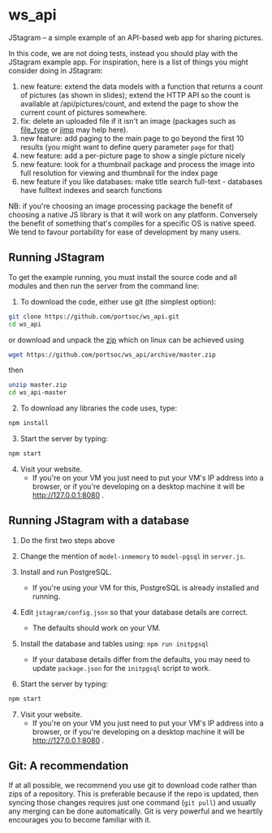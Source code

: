 ws_api
======

JStagram – a simple example of an API-based web app for sharing pictures.

In this code, we are not doing tests, instead you should play with the JStagram example app. For inspiration, here is a list of things you might consider doing in JStagram:


 1. new feature: extend the data models with a function that returns a count of pictures (as shown in slides); extend the HTTP API so the count is available at /api/pictures/count, and extend the page to show the current count of pictures somewhere.
 1. fix: delete an uploaded file if it isn't an image (packages such as [file_type](https://www.npmjs.com/package/file-type) or [jimp](https://www.npmjs.com/package/jimp) may help here).
 2. new feature: add paging to the main page to go beyond the first 10 results (you might want to define query parameter `page` for that)
 3. new feature: add a per-picture page to show a single picture nicely
 4. new feature: look for a thumbnail package and process the image into full resolution for viewing and thumbnail for the index page
 5. new feature if you like databases: make title search full-text - databases have fulltext indexes and search functions

NB: if you're choosing an image processing package the benefit of choosing a native JS library is that it will work on any platform.  Conversely the benefit of something that's compiles for a specific OS is native speed.  We tend to favour portability for ease of development by many users.

Running JStagram
----------------

To get the example running, you must install the source code and all modules and then run the server from the command line:

1. To download the code, either use git (the simplest option):

  ```bash
  git clone https://github.com/portsoc/ws_api.git
  cd ws_api
  ```
  or download and unpack the [zip](https://github.com/portsoc/ws_api/archive/master.zip)
  which on linux can be achieved using
  ```bash
  wget https://github.com/portsoc/ws_api/archive/master.zip
  ```
  then
  ```bash
  unzip master.zip
  cd ws_api-master
  ```

2. To download any libraries the code uses, type:

  ```bash
  npm install
  ```

3. Start the server by typing:

  ```bash
  npm start
  ```

4. Visit your website.
    * If you're on your VM you just need to put your VM's IP address into a browser, or if you're developing on a desktop machine it will be http://127.0.0.1:8080 .


Running JStagram with a database
--------------------------------

1. Do the first two steps above

2. Change the mention of `model-inmemory` to `model-pgsql` in `server.js`.

3. Install and run PostgreSQL.
    * If you're using your VM for this, PostgreSQL is already installed and running.

4. Edit `jstagram/config.json` so that your database details are correct.
    * The defaults should work on your VM.

5. Install the database and tables using: `npm run initpgsql`
    * If your database details differ from the defaults, you may need to update `package.json` for the `initpgsql` script to work.

6. Start the server by typing:

  ```bash
  npm start
  ```

7. Visit your website.
    * If you're on your VM you just need to put your VM's IP address into a browser, or if you're developing on a desktop machine it will be http://127.0.0.1:8080 .

Git: A recommendation
----------------------
If at all possible, we recommend you use git to download code rather than zips of a repository.  This is preferable because if the repo is updated, then syncing those changes requires just one command (`git pull`) and usually any merging can be done automatically.  Git is very powerful and we heartily encourages you to become familiar with it.
